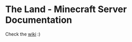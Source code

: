 # The Land - Minecraft Server Documentation

Check the [wiki](https://github.com/ransompolley/TheLandMC/wiki) :)
